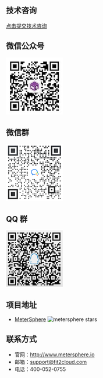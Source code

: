 ## 技术咨询

[点击提交技术咨询][jinshuju]

## 微信公众号

![wechat-official](../img/wechat-official.jpg)

## 微信群

![wechat-group](../img/wechat-group.png)

## QQ 群

![qq](../img/qq-group.png)

## 项目地址

- [MeterSphere][metersphere] ![metersphere stars][metersphere stars]

## 联系方式

- 官网：http://www.metersphere.io
- 邮箱：support@fit2cloud.com
- 电话：400-052-0755

[jinshuju]: https://jinshuju.net/
[metersphere]: https://github.com/metersphere/metersphere
[metersphere stars]: https://img.shields.io/github/stars/metersphere/metersphere.svg
